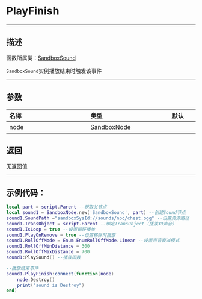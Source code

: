 # PlayFinish
-----------------------------------------------------------------------------------------
## 描述

函数所属类：[SandboxSound](/Api/Class/Sound/SandboxSound.md)

`SandboxSound`实例播放结束时触发该事件

-----------------------------------------------------------------------------------------
## 参数


|<div style="width:200px">名称</div>|<div style="width:200px">类型</div>|<div style="width:200px">默认</div>|<div style="width:200px">描述</div>|
|:--------------------|:--------------------|:--------------------|:--------------------|
|node|[SandboxNode](/Api/Class/NoType/SandboxNode.md)||播放动画的节点|


## 返回

无返回值

------------------------------------------------------------------------------------------
## 示例代码：

```lua
local part = script.Parent --获取父节点
local sound1 = SandboxNode.new('SandboxSound', part) --创建Sound节点
sound1.SoundPath ="sandboxSysId://sounds/npc/chest.ogg" --设置资源路径
sound1.TransObject = script.Parent --绑定TransObject（播放3D声音）
sound1.IsLoop = true --设置循环播放
sound1.PlayOnRemove = true --设置移除时播放
sound1.RollOffMode = Enum.EnumRollOffMode.Linear --设置声音衰减模式
sound1.RollOffMinDistance = 300
sound1.RollOffMaxDistance = 700
sound1:PlaySound() --播放函数

--播放结束事件
sound1.PlayFinish:connect(function(node) 
    node:Destroy()
    print("sound is Destroy")
end)
```